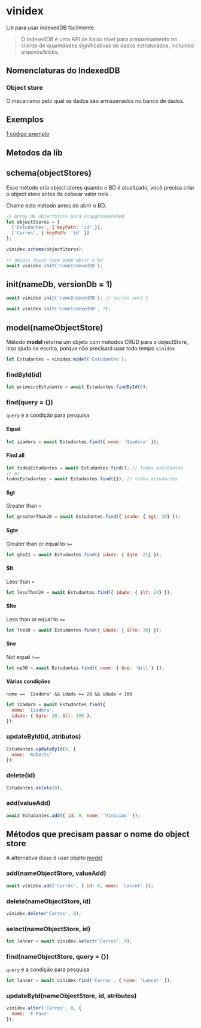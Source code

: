 # vinidex

Lib para usar indexedDB facilmente

> O IndexedDB é uma API de baixo nível para armazenamento no cliente de quantidades significativas de dados estruturados, incluindo arquivos/blobs.

## Nomenclaturas do IndexedDB

### Object store

O mecanismo pelo qual os dados são armazenados no banco de dados.

## Exemplos

[1 código exemplo](test-async.js)

## Metodos da lib

## schema(objectStores)

Esse método cria object stores quando o BD é atualizado, você precisa criar o object store antes de colocar valor nele.

Chame este método antes de abrir o BD.

```javascript
// Array de objectStore para onupgradeneeded
let objectStores = [
  ['Estudantes', { keyPath: 'id' }],
  ['Carros', { keyPath: 'id' }]
];

vinidex.schema(objectStores);

// depois disso você pode abrir o bd
await vinidex.init('nomeIndexedDB');
```

## init(nameDb, versionDb = 1)

```javascript
await vinidex.init('nomeIndexedDB'); // versão será 1
```

```javascript
await vinidex.init('nomeIndexedDB', 7);
```

## model(nameObjectStore)

Método **model** retorna um objeto com métodos CRUD para o objectStore, isso ajuda na escrita, porque não precisará usar todo tempo `vinidex`

```javascript
let Estudantes = vinidex.model('Estudantes');
```

### findById(id)

```javascript
let primeiroEstudante = await Estudantes.findById(0);
```

### find(query = {})

`query` é a condição para pesquisa

#### Equal

```javascript
let izadora = await Estudantes.find({ nome: 'Izadora' });
```

#### Find all

```javascript
let todosEstudantes = await Estudantes.find(); // todos estudantes
// or
todosEstudantes = await Estudantes.find({}); // todos estudantes
```

#### $gt

Greater than `>`

```javascript
let greaterThan20 = await Estudantes.find({ idade: { $gt: 20} });
```

#### $gte

Greater than or equal to `>=`

```javascript
let gte21 = await Estudantes.find({ idade: { $gte: 21} });
```

#### $lt

Less than `<`

```javascript
let lessThan24 = await Estudantes.find({ idade: { $lt: 24} });
```

#### $lte

Less than or equal to `<=`

```javascript
let lte30 = await Estudantes.find({ idade: { $lte: 30} });
```

#### $ne

Not equal `!==`

```javascript
let ne30 = await Estudantes.find({ nome: { $ne: 'Will'} });
```

#### Várias condições

`nome == 'Izadora' && idade >= 20 && idade < 100`

```javascript
let izadora = await Estudantes.find({
  nome: 'Izadora',
  idade: { $gte: 20, $lt: 100 },
});
```

### updateById(id, atributos)

```javascript
Estudantes.updateById(0, {
  nome: 'Roberts'
});
```

### delete(id)

```javascript
Estudantes.delete(0);
```

### add(valueAdd)

```javascript
await Estudantes.add({ id: 0, nome: 'Vinicius' });
```

## Métodos que precisam passar o nome do object store

A alternativa disso é usar objeto [model](#modelnameobjectstore)

### add(nameObjectStore, valueAdd)

```javascript
await vinidex.add('Carros', { id: 0, nome: 'Lancer' });
```

### delete(nameObjectStore, id)

```javascript
vinidex.delete('Carros', 0);
```

### select(nameObjectStore, id)

```javascript
let lancer = await vinidex.select('Carros', 0);
```

### find(nameObjectStore, query = {})

`query` é a condição para pesquisa

```javascript
let lancer = await vinidex.find('Carros', { nome: 'Lancer' });
```

### updateById(nameObjectStore, id, atributos)

```javascript
vinidex.alter('Carros', 0, {
  nome: 'F-Pace'
});
```
